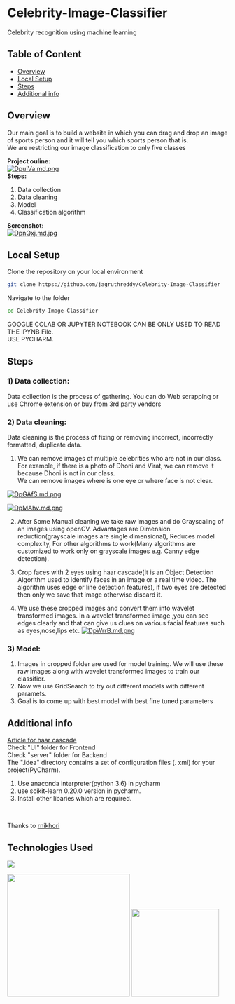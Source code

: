 # Celebrity-Image-Classifier
Celebrity recognition using machine learning

## Table of Content
  * [Overview](#overview)
  * [Local Setup](#local-setup)
  * [Steps](#steps)
  * [Additional info](#additional-info)

## Overview
Our main goal is to build a website in which you can drag and drop an image of sports person and it will tell you which sports person that is.<br />
We are restricting our image classification to only five classes<br/>

**Project ouline:** <br/>
[![DpuIVa.md.png](https://iili.io/DpuIVa.md.png)](https://freeimage.host/i/DpuIVa)<br />
**Steps:** <br/>
1) Data collection
2) Data cleaning
3) Model
4) Classification algorithm <br/>

**Screenshot:**<br />
[![DpnQxj.md.jpg](https://iili.io/DpnQxj.md.jpg)](https://freeimage.host/i/DpnQxj)

## Local Setup
Clone the repository on your local environment <br>

```bash
git clone https://github.com/jagruthreddy/Celebrity-Image-Classifier
```
Navigate to the folder <br>
```bash 
cd Celebrity-Image-Classifier
```
GOOGLE COLAB OR JUPYTER NOTEBOOK CAN BE ONLY USED TO READ THE IPYNB File.<br>
USE PYCHARM.

## Steps
### 1) Data collection:
Data collection is the process of gathering. You can do Web scrapping or use Chrome extension or buy from 3rd party vendors<br />
### 2) Data cleaning:
Data cleaning is the process of fixing or removing incorrect, incorrectly formatted, duplicate data.<br>
1) We can remove images of multiple celebrities who are not in our class. For example, if there is a photo of Dhoni and Virat, we can remove it because Dhoni is not in our class.<br> 
We can remove images where is one eye or where face is not clear.

[![DpGAfS.md.png](https://iili.io/DpGAfS.md.png)](https://freeimage.host/i/DpGAfS)

[![DpMAhv.md.png](https://iili.io/DpMAhv.md.png)](https://freeimage.host/i/DpMAhv)

2) After Some Manual cleaning we take raw images and do Grayscaling of an images using openCV. Advantages are Dimension reduction(grayscale images are single dimensional), Reduces model complexity, For other algorithms to work(Many algorithms are customized to work only on grayscale images e.g. Canny edge detection).<br>

3) Crop faces with 2 eyes using haar cascade(It is an Object Detection Algorithm used to identify faces in an image or a real time video. The algorithm uses edge or line detection features), if two eyes are detected then only we save that image otherwise discard it. <br>

4) We use these cropped images and convert them into wavelet transformed images. In a wavelet transformed image ,you can see edges clearly and that can give us clues on various facial features such as eyes,nose,lips etc.
[![DpWrrB.md.png](https://iili.io/DpWrrB.md.png)](https://freeimage.host/i/DpWrrB)
### 3) Model:
1) Images in cropped folder are used for model training. We will use these raw images along with wavelet transformed images to train our classifier.
2) Now we use GridSearch to try out different models with different paramets.
3) Goal is to come up with best model with best fine tuned parameters

## Additional info
[Article for haar cascade](https://docs.opencv.org/3.4/db/d28/tutorial_cascade_classifier.html) <br>
Check "UI" folder for Frontend<br>
Check "server" folder for Backend<br>
The ".idea" directory contains a set of configuration files (. xml) for your project(PyCharm).<br>

1. Use anaconda interpreter(python 3.6) in pycharm
2. use scikit-learn 0.20.0 version in pycharm.
3. Install other libaries which are required.
<br>

Thanks to [rnikhori](https://github.com/rnikhori/) 

## Technologies Used
![](https://forthebadge.com/images/badges/made-with-python.svg)

[<img target="_blank" src="https://seeklogo.com/images/M/matplotlib-logo-7676870AC0-seeklogo.com.png" width=280>](https://matplotlib.org/) 
[<img target="_blank" src="https://scikit-learn.org/stable/_static/scikit-learn-logo-small.png" width=200>](https://scikit-learn.org/stable/) 
